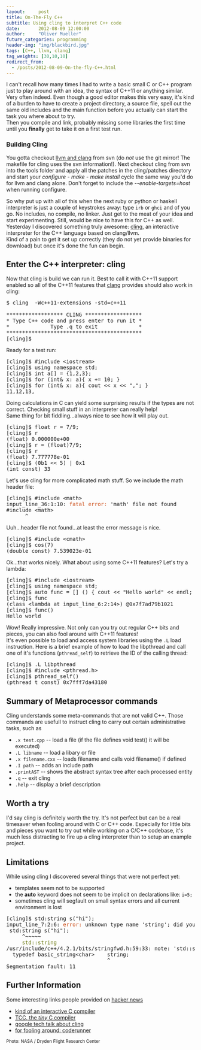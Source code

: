 ```yaml
---
layout:     post
title: On-The-Fly C++
subtitle: Using cling to interpret C++ code
date:       2012-08-09 12:00:00
author:     "Oliver Mueller"
future_categories: programming
header-img: "img/blackbird.jpg"
tags: [C++, llvm, clang]
tag_weights: [30,10,10]
redirect_from:
  - /posts/2012-08-09-On-the-fly-C++.html
---
```


I can't recall how many times I had to write a basic small C or C++ program just to play around with an idea, the syntax of C++11 or anything similar. Very often indeed. Even though a good editor makes this very easy, it's kind of a burden to have to create a project directory, a source file, spell out the same old includes and the main function before you actually can start the task you where about to try.    
Then you compile and link, probably missing some libraries the first time until you __finally__ get to take it on a first test run.  

<div class="jumbotron">

<h3>Building Cling</h3>

You gotta checkout <a href="http://clang.llvm.org/get_started.html">llvm and clang</a> from svn (do <em>not</em> use the git mirror!
The makefile for cling uses the svn information!). Next checkout cling from svn into the tools folder and apply all the patches in
the cling/patches directory and start your <em>configure - make - make install</em> cycle the same way you'd do for llvm and clang alone.
Don't forget to include the <em>--enable-targets=host</em> when running configure.

</div>

So why put up with all of this when the next ruby or python or haskell interpreter is just a couple of keystrokes away: type `irb` or `ghci` and of you go. No includes, no compile, no linker. Just get to the meat of your idea and start experimenting. Still, would be nice to have this for C++ as well.  
Yesterday I discovered something truly awesome: [cling](http://root.cern.ch/drupal/content/cling), an interactive interpreter for the C++ language based on clang/llvm.  
Kind of a pain to get it set up correctly (they do not yet provide binaries for download) but once it's done the fun can begin.

## Enter the C++ interpreter: cling

Now that cling is build we can run it. Best to call it with C++11 support enabled so all of the C++11 features that [clang](http://clang.llvm.org/) provides should also work in cling:

<pre class="terminal">
$ cling  -Wc++11-extensions -std=c++11

****************** CLING ******************
* Type C++ code and press enter to run it *
*             Type .q to exit             *
*******************************************
<span class="prompt">[cling]</span>$
</pre>

Ready for a test run:

<pre class="terminal">
<span class="prompt">[cling]</span>$ #include &lt;iostream&gt;
<span class="prompt">[cling]</span>$ using namespace std;
<span class="prompt">[cling]</span>$ int a[] = {1,2,3};
<span class="prompt">[cling]</span>$ for (int& x: a){ x += 10; }
<span class="prompt">[cling]</span>$ for (int& x: a){ cout << x << ","; }
11,12,13,
</pre>

Doing calculations in C can yield some surprising results if the types are not correct. Checking small stuff in an interpreter can really help!  
Same thing for bit fiddling...always nice to see how it will play out.

<pre class="terminal">
<span class="prompt">[cling]</span>$ float r = 7/9;
<span class="prompt">[cling]</span>$ r
(float) 0.000000e+00
<span class="prompt">[cling]</span>$ r = (float)7/9;
<span class="prompt">[cling]</span>$ r
(float) 7.777778e-01
<span class="prompt">[cling]</span>$ (0b1 << 5) | 0x1
(int const) 33
</pre>

Let's use cling for more complicated math stuff. So we include the math header file:

<pre class="terminal">
<span class="prompt">[cling]</span>$ #include &lt;math&gt;
input_line_36:1:10: <span style="color: #cb4b15;">fatal error:</span> 'math' file not found
#include &lt;math&gt;
      ^
</pre>

Uuh...header file not found...at least the error message is nice.

<pre class="terminal">
<span class="prompt">[cling]</span>$ #include &lt;cmath&gt;
<span class="prompt">[cling]</span>$ cos(7)
(double const) 7.539023e-01
</pre>

Ok...that works nicely. What about using some C++11 features? Let's try a lambda:

<pre class="terminal">
<span class="prompt">[cling]</span>$ #include &lt;iostream&gt;
<span class="prompt">[cling]</span>$ using namespace std;
<span class="prompt">[cling]</span>$ auto func = [] () { cout << "Hello world" << endl; };
<span class="prompt">[cling]</span>$ func
(class &lt;lambda at input_line_6:2:14&gt;) @0x7f7ad79b1021
<span class="prompt">[cling]</span>$ func()
Hello world
</pre>

Wow! Really impressive. Not only can you try out regular C++ bits and pieces, you can also fool around with C++11 features!  
It's even possible to load and access system libraries using the `.L` load instruction. Here is a brief example of how to load the libpthread and call one of it's functions (`pthread_self`) to retrieve the ID of the calling thread:

<pre class="terminal">
<span class="prompt">[cling]</span>$ .L libpthread
<span class="prompt">[cling]</span>$ #include &lt;pthread.h&gt;
<span class="prompt">[cling]</span>$ pthread_self()
(pthread_t const) 0x7fff7da43180
</pre>


## Summary of Metaprocessor commands

Cling understands some meta-commands that are not valid C++. Those commands are usefull to instruct cling to carry out certain administrative tasks, such as

* `.x test.cpp` -- load a file (if the file defines void test() it will be executed)
* `.L libname` -- load a libary or file
* `.x filename.cxx` -- loads filename and calls void filename() if defined
* `.I path` -- adds an include path
* `.printAST` -- shows the abstract syntax tree after each processed entity
* `.q` -- exit cling
* `.help` -- display a brief description

## Worth a try

I'd say cling is definitely worth the try. It's not perfect but can be a real timesaver when fooling around with C or C++ code. Especially for little bits and pieces you want to try out while working on a C/C++ codebase, it's much less distracting to fire up a cling interpreter than to setup an example project.

## Limitations

While using cling I discovered several things that were not perfect yet:

* templates seem not to be supported
* the **auto** keyword does not seem to be implicit on declarations like: `i=5;`
* sometimes cling will segfault on small syntax errors and all current environment is lost

<pre class="terminal">
<span class="prompt">[cling]</span>$ std:string s("hi");
input_line_7:2:6: <span style="color: #cb4b15;">error:</span> unknown type name 'string'; did you mean 'std::string'?
 std:string s("hi");
     ^~~~~~
     <span style="color: #637204;">std::string</span>
/usr/include/c++/4.2.1/bits/stringfwd.h:59:33: note: 'std::string' declared here
  typedef basic_string&lt;char&gt;    string;
                                ^
Segmentation fault: 11
</pre>


## Further Information

Some interesting links people provided on [hacker news](http://news.ycombinator.com/item?id=4373334)

* [kind of an interactive C compiler](https://docs.google.com/viewer?url=http%3A%2F%2Fwww.bitsavers.org%2Fpdf%2Fsymbolics%2Fsoftware%2Fgenera_8%2FUser_s_Guide_to_Symbolics_C.pdf)
* [TCC, the *tiny* C compiler](http://bellard.org/tcc/)
* [google tech talk about cling](http://www.youtube.com/watch?v=f9Xfh8pv3Fs)
* [for fooling around: coderunner](http://krillapps.com/coderunner/)

<small>Photo: NASA / Dryden Flight Research Center</small>
